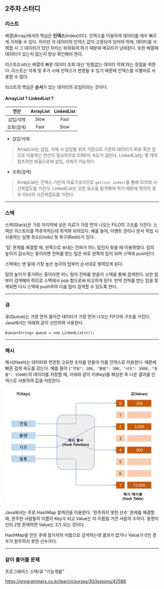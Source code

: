 ## 2주차 스터디

### 리스트

배열(Array)에서의 핵심은 <b>인덱스</b>(index)이다. 인덱스를 이용하여 데이터를 매우 빠르게 가져올 수 있다. 하지만 각 데이터의 인덱스 값이 고정되어 있어야 하며, 데이터를 삭제할 시 그 데이터가 있던 자리는 비워둬야 하기 때문에 메모리가 낭비된다. 또한 배열에 데이터가 있는지 없는지 항상 확인해야 한다.

리스트(List)는 배열의 빠른 데이터 조회 대신 '빈틈없는 데이터 적재'라는 장점을 취한다. 리스트는 삭제 및 추가 시에 인덱스가 변경될 수 있기 때문에 인덱스를 식별자로 사용할 수 없다.

리스트의 핵심은 <b>순서</b>가 있는 데이터의 모임이라는 것이다.

#### ArrayList ? LinkedList ?

|  <center>연산</center> |  <center>ArrayList</center> |  <center>LinkedList</center> | 
|:--------:|:--------:|:--------:|
| 삽입/삭제 | Slow | Fast | 
| 조회(검색) | Fast | Slow | 

- 삽입/삭제
> ArrayList는 삽입, 삭제 시 삽입될 위치 기준으로 기존의 데이터가 뒤로 혹은 앞으로 이동하는 연산이 필요하므로 O(N)의 속도가 걸린다.
> LinkedList는 몇 개의 참조자만 바꿈으로써 삽입, 삭제가 가능하다.

- 조회(검색)
> ArrayList는 인덱스 기반의 자료구조이므로 `get(int index)`를 통해 O(1)의 시간복잡도를 가진다.
> LinkedList는 모든 요소를 탐색해야 하기 때문에 최악의 경우 O(n)의 시간복잡도를 가진다.

----

### 스택

스택(Stack)은 가장 마지막에 넣은 자료가 가장 먼저 나오는 FILO의 구조를 가진다. 스택은 히스토리를 역추적하는데 최적화 되어있다. 예를 들어, 이벤트 관리나 문서 작업 시 사용하는 실행 취소(Undo) 및 복구(Redo)가 있다.

'탑' 문제를 해결할 때, 왼쪽으로 보내는 전파가 어느 탑인지 찾을 때 이용하였다. 탑의 높이가 감소하는 중이라면 전파를 받는 탑은 바로 왼쪽의 탑이 되며 스택에 push된다.

스택에는 맨 밑에 가장 높은 높이의 탑부터 순서대로 쌓여있게 된다.

탑의 높이가 증가하는 중이라면 어느 탑이 전파를 받을지 스택을 통해 검색한다. 낮은 탑부터 검색해야 하므로 스택에서 pop 함으로써 비교하게 된다. 만약 전파를 받는 탑을 찾게되면 다시 스택에 push하여 다음 탑이 검색할 수 있도록 한다.

----

### 큐

큐(Queue)는 가장 먼저 들어간 데이터가 가장 먼저 나오는 FIFO의 구조를 가진다. Java에서는 아래와 같이 선언하여 사용한다.

`Queue<String> queue = new LinkedList<>();`

----

### 해시

해시(Hash)는 데이터와 연관된 고유한 숫자를 만들어 이를 인덱스로 이용한다. 때문에 빠른 검색 속도를 갖는다. 예를 들어 `{"연필": 200, "볼펜": 300, "샤프": 3000, "필통": 15000}`의 데이터를 저장할 때, 아래와 같이 키(Key)를 해싱한 후 나온 결과를 인덱스로 사용하여 값을 저장한다.

![Hash](./images/hash.png)

Java에서는 주로 HashMap 컬렉션을 이용한다. '완주하지 못한 선수' 문제를 해결할 때, 완주한 사람들의 이름이 Key가 되고 Value는 이 이름을 가진 사람의 수이다. 동명이인이 2명 존재하면 Value는 2가 되는 것이다.

HashMap을 만든 후에 참가자의 이름으로 검색하는데 결과가 없거나 Value가 0인 경우가 완주하지 못한 선수이다.

----

### 같이 풀어볼 문제

프로그래머스 스택/큐 "기능개발"

https://programmers.co.kr/learn/courses/30/lessons/42586
